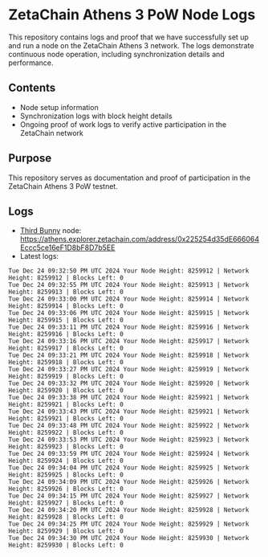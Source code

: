# ZetaChain Athens 3 PoW Node Logs
This repository contains logs and proof that we have successfully set up and run a node on the ZetaChain Athens 3 network. The logs demonstrate continuous node operation, including synchronization details and performance.

## Contents
- Node setup information
- Synchronization logs with block height details
- Ongoing proof of work logs to verify active participation in the ZetaChain network

## Purpose
This repository serves as documentation and proof of participation in the ZetaChain Athens 3 PoW testnet.

## Logs

- [Third Bunny](https://thirdbunny.xyz/) node: https://athens.explorer.zetachain.com/address/0x225254d35dE666064Eccc5ce16eF1D8bF8D7b5EE
- Latest logs:
```
Tue Dec 24 09:32:50 PM UTC 2024 Your Node Height: 8259912 | Network Height: 8259912 | Blocks Left: 0
Tue Dec 24 09:32:55 PM UTC 2024 Your Node Height: 8259913 | Network Height: 8259913 | Blocks Left: 0
Tue Dec 24 09:33:00 PM UTC 2024 Your Node Height: 8259914 | Network Height: 8259914 | Blocks Left: 0
Tue Dec 24 09:33:06 PM UTC 2024 Your Node Height: 8259915 | Network Height: 8259915 | Blocks Left: 0
Tue Dec 24 09:33:11 PM UTC 2024 Your Node Height: 8259916 | Network Height: 8259916 | Blocks Left: 0
Tue Dec 24 09:33:16 PM UTC 2024 Your Node Height: 8259917 | Network Height: 8259917 | Blocks Left: 0
Tue Dec 24 09:33:21 PM UTC 2024 Your Node Height: 8259918 | Network Height: 8259918 | Blocks Left: 0
Tue Dec 24 09:33:27 PM UTC 2024 Your Node Height: 8259919 | Network Height: 8259919 | Blocks Left: 0
Tue Dec 24 09:33:32 PM UTC 2024 Your Node Height: 8259920 | Network Height: 8259920 | Blocks Left: 0
Tue Dec 24 09:33:38 PM UTC 2024 Your Node Height: 8259921 | Network Height: 8259921 | Blocks Left: 0
Tue Dec 24 09:33:43 PM UTC 2024 Your Node Height: 8259921 | Network Height: 8259921 | Blocks Left: 0
Tue Dec 24 09:33:48 PM UTC 2024 Your Node Height: 8259922 | Network Height: 8259922 | Blocks Left: 0
Tue Dec 24 09:33:53 PM UTC 2024 Your Node Height: 8259923 | Network Height: 8259923 | Blocks Left: 0
Tue Dec 24 09:33:59 PM UTC 2024 Your Node Height: 8259924 | Network Height: 8259924 | Blocks Left: 0
Tue Dec 24 09:34:04 PM UTC 2024 Your Node Height: 8259925 | Network Height: 8259925 | Blocks Left: 0
Tue Dec 24 09:34:09 PM UTC 2024 Your Node Height: 8259926 | Network Height: 8259926 | Blocks Left: 0
Tue Dec 24 09:34:15 PM UTC 2024 Your Node Height: 8259927 | Network Height: 8259927 | Blocks Left: 0
Tue Dec 24 09:34:20 PM UTC 2024 Your Node Height: 8259928 | Network Height: 8259928 | Blocks Left: 0
Tue Dec 24 09:34:25 PM UTC 2024 Your Node Height: 8259929 | Network Height: 8259929 | Blocks Left: 0
Tue Dec 24 09:34:30 PM UTC 2024 Your Node Height: 8259930 | Network Height: 8259930 | Blocks Left: 0
```

